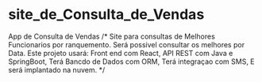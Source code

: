 # site_de_Consulta_de_Vendas
App de Consulta de Vendas
/*
Site para consultas de Melhores Funcionarios por ranquemento. 
Será possivel consultar os melhores por Data.
Este projeto usará: 
Front end com React,
API REST com Java e SpringBoot,
Terá Bancdo de Dados com ORM,
Terá integraçao com SMS,
E será implantado na nuvem.
*/
